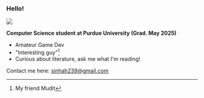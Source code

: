 ### Hello!  

<img src="https://media.giphy.com/media/v1.Y2lkPTc5MGI3NjExbWlsMzg1ODAzcTVtbG9rOGdkYWc2NmR0a2p3bGV3NnpxcXBiMGhzaiZlcD12MV9pbnRlcm5hbF9naWZfYnlfaWQmY3Q9cw/QfxbcJSWsqiko3kL5l/giphy.gif"/>

**Computer Science student at Purdue University (Grad. May 2025)**
  - Amateur Game Dev
  - "Interesting guy"[^1]
  - Curious about literature, ask me what I'm reading! 

Contact me here: sinhah239@gmail.com

[^1]: My friend Mudit

<!---
sinhah239/sinhah239 is a ✨ special ✨ repository because its `README.md` (this file) appears on your GitHub profile.
You can click the Preview link to take a look at your changes.
--->
